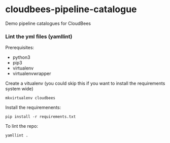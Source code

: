 # cloudbees-pipeline-catalogue
Demo pipeline catalogues for CloudBees


### Lint the yml files (yamllint)
Prerequisites:
* python3
* pip3
* virtualenv
* virtualenvwrapper

Create a vitualenv (you could skip this if you want to install the requirements system wide)
```
mkvirtualenv cloudbees
```

Install the requiremenents:
```
pip install -r requirements.txt
```

To lint the repo:
```
yamllint .
```
